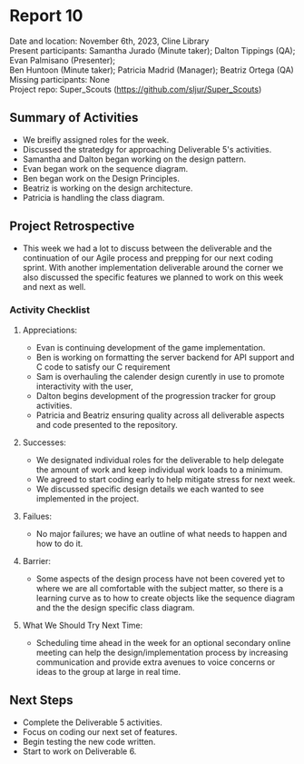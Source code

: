 # Report 10
Date and location: November 6th, 2023, Cline Library <br>
Present participants: Samantha Jurado (Minute taker); Dalton Tippings (QA); Evan Palmisano (Presenter); <br>
Ben Huntoon (Minute taker); Patricia Madrid (Manager); Beatriz Ortega (QA) <br>
Missing participants: None <br>
Project repo: Super_Scouts (https://github.com/sljur/Super_Scouts)<br>

## Summary of Activities
- We breifly assigned roles for the week.
- Discussed the stratedgy for approaching Deliverable 5's activities.
- Samantha and Dalton began working on the design pattern.
- Evan began work on the sequence diagram.
- Ben began work on the Design Principles.
- Beatriz is working on the design architecture.
- Patricia is handling the class diagram.
  
## Project Retrospective
* This week we had a lot to discuss between the deliverable and the continuation of our Agile process and prepping for our next coding sprint. With another implementation deliverable around the corner we also discussed the specific features we planned to work on this week and next as well.
### Activity Checklist
1. Appreciations:
   * Evan is continuing development of the game implementation.
   * Ben is working on formatting the server backend for API support and C code to satisfy our C requirement 
   * Sam is overhauling the calender design curently in use to promote interactivity with the user,
   * Dalton begins development of the progression tracker for group activities.
   * Patricia and Beatriz ensuring quality across all deliverable aspects and code presented to the repository.
2. Successes:
    * We designated individual roles for the deliverable to help delegate the amount of work and keep individual work loads to a minimum.
    * We agreed to start coding early to help mitigate stress for next week.
    * We discussed specific design details we each wanted to see implemented in the project.
3. Failues:
   * No major failures; we have an outline of what needs to happen and how to do it.
4. Barrier:
   * Some aspects of the design process have not been covered yet to where we are all comfortable with the subject matter, so there is a learning curve as to how to create objects like the sequence diagram and the the design specific class diagram.

5. What We Should Try Next Time:
   * Scheduling time ahead in the week for an optional secondary online meeting can help the design/implementation process by increasing communication and provide extra avenues to voice concerns or ideas to the group at large in real time.

## Next Steps
* Complete the Deliverable 5 activities.
* Focus on coding our next set of features.
* Begin testing the new code written.
* Start to work on Deliverable 6.
